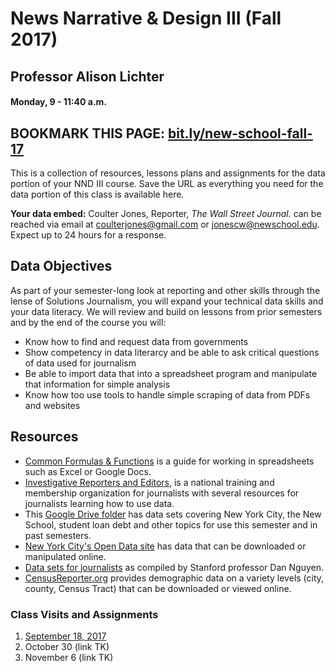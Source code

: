 # News Narrative & Design III (Fall 2017)
## Professor Alison Lichter
#### Monday, 9 - 11:40 a.m.

## BOOKMARK THIS PAGE: [bit.ly/new-school-fall-17](http://bit.ly/new-school-fall-17) 

This is a collection of resources, lessons plans and assignments for the data portion of your NND III course. Save the URL as everything you need for the data portion of this class is available here. 

**Your data embed:** Coulter Jones, Reporter, _The Wall Street Journal._ can be reached via email at [coulterjones@gmail.com](mailto:coulterjones@gmail.com) or [jonescw@newschool.edu](mailto:jonescw@newschool.edu). Expect up to 24 hours for a response. 

## Data Objectives
As part of your semester-long look at reporting and other skills through the lense of Solutions Journalism, you will expand your technical data skills and your data literacy. We will review and build on lessons from prior semesters and by the end of the course you will: 
- Know how to find and request data from governments
- Show competency in data literarcy and be able to ask critical questions of data used for journalism
- Be able to import data that into a spreadsheet program and manipulate that information for simple analysis
- Know how too use tools to handle simple scraping of data from PDFs and websites

## Resources

- [Common Formulas & Functions](https://docs.google.com/document/d/1EdF8_29LYLjRPagUmEdrs_4lcOip_XT1gjDUQBrSsSM/edit#heading=h.h8oucprv8ejs) is a guide for working in spreadsheets such as Excel or Google Docs.
- [Investigative Reporters and Editors](http://ire.org), is a national training and membership organization for journalists with several resources for journalists learning how to use data. 
- This [Google Drive folder](https://drive.google.com/open?id=0BwZ0ZPmeMXDkWVp2QnRoYzBncXM) has data sets covering New York City, the New School, student loan debt and other topics for use this semester and in past semesters.
- [New York City's Open Data site](https://opendata.cityofnewyork.us/) has data that can be downloaded or manipulated online.
- [Data sets for journalists](http://cjlab.stanford.edu/2015/09/30/lab-launch-and-data-sets/) as compiled by Stanford professor Dan Nguyen.
- [CensusReporter.org](http://censusreporter.org/) provides demographic data on a variety levels (city, county, Census Tract) that can be downloaded or viewed online. 

### Class Visits and Assignments
1. [September 18, 2017](Week1)
2. October 30 (link TK)
3. November 6 (link TK)
